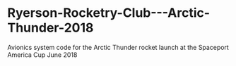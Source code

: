 # Ryerson-Rocketry-Club---Arctic-Thunder-2018
Avionics system code for the Arctic Thunder rocket launch at the Spaceport America Cup June 2018
